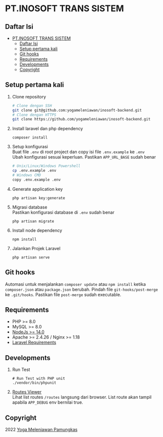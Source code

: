 # PT.INOSOFT TRANS SISTEM

## Daftar Isi
- [PT.INOSOFT TRANS SISTEM](#ptinosoft-trans-sistem)
  - [Daftar Isi](#daftar-isi)
  - [Setup pertama kali](#setup-pertama-kali)
  - [Git hooks](#git-hooks)
  - [Requirements](#requirements)
  - [Developments](#developments)
  - [Copyright](#copyright)

## Setup pertama kali
1. Clone repository
	```bash
	# Clone dengan SSH
	git clone git@github.com:yogameleniawan/inosoft-backend.git
	# Clone dengan HTTPS
	git clone https://github.com/yogameleniawan/inosoft-backend.git
	```
2. Install laravel dan php dependency
	```
	composer install
	```
3. Setup konfigurasi  
Buat file `.env` di root project dan copy isi file `.env.example` ke `.env`  
Ubah konfigurasi sesuai keperluan. Pastikan `APP_URL_BASE` sudah benar
	```bash
	# Unix/Linux/Windows Powershell
	cp .env.example .env
	# Windows CMD
	copy .env.example .env
	```
4. Generate application key
	```
	php artisan key:generate
	```
5. Migrasi database  
Pastikan konfigurasi database di `.env` sudah benar
	```
	php artisan migrate
	```
6. Install node dependency
	```
	npm install
	```
8. Jalankan Projek Laravel
	```
	php artisan serve
	```

## Git hooks
Automasi untuk menjalankan `composer update` atau `npm install` ketika `composer.json` atau `package.json` berubah. Pindah file `git-hooks/post-merge` ke `.git/hooks`. Pastikan file `post-merge` sudah executable.

## Requirements
- PHP >= 8.0
- MySQL >= 8.0
- [NodeJs >= 14.0](https://nodejs.org/en/download/)
- Apache >= 2.4.26 / Nginx >= 1.18
- [Laravel Requirements](https://laravel.com/docs/8.x/installation)

## Developments
1.  Run Test   
	```
    # Run Test with PHP unit
	./vendor/bin/phpunit
	```
2. [Routes Viewer](http://127.0.0.1:8000/routes)   
Lihat list routes `/routes` langsung dari browser. List route akan tampil apabila  `APP_DEBUG` env bernilai true.

## Copyright
2022 [Yoga Meleniawan Pamungkas](https://www.github.com/yogameleniawan/)   
